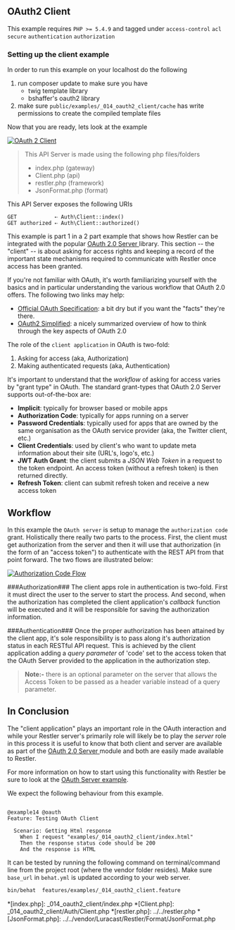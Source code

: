 ## OAuth2 Client 

 This example requires `PHP >= 5.4.9` and tagged under `access-control` `acl` `secure` `authentication` `authorization`


### Setting up the client example

In order to run this example on your localhost do the following

1. run composer update to make sure you have
    - twig template library
    - bshaffer's oauth2 library
2. make sure `public/examples/_014_oauth2_client/cache` has write permissions to create the compiled template files

Now that you are ready, lets look at the example

[![OAuth 2 Client](../resources/OAuth2Client.png)](./)

> This API Server is made using the following php files/folders
> 
> * index.php      (gateway)
> * Client.php      (api)
> * restler.php      (framework)
> * JsonFormat.php      (format)

This API Server exposes the following URIs

    GET            ⇠ Auth\Client::index()
    GET authorized ⇠ Auth\Client::authorized()


This example is part 1 in a 2 part example that shows how Restler can
be integrated with the popular [OAuth 2.0 Server ](http://bshaffer.github.io/oauth2-server-php-docs/)
library. This section -- the "client" -- is about asking for access rights and keeping a record of the
important state mechanisms required to communicate with Restler once access has been granted.

If you're not familiar with OAuth, it's worth familiarizing yourself with the
basics and in particular understanding the various workflow that OAuth 2.0 offers.
The following two links may help:

- [Official OAuth Specification](http://tools.ietf.org/html/draft-ietf-oauth-v2):
  a bit dry but if you want the "facts" they're there.
- [OAuth2 Simplified](http://aaronparecki.com/articles/2012/07/29/1/oauth2-simplified):
  a nicely summarized overview of how to think through the key aspects of OAuth 2.0

The role of the `client application` in OAuth is two-fold:

1. Asking for access (aka, Authorization)
2. Making authenticated requests (aka, Authentication)

It's important to understand that the *workflow* of asking for access varies by "grant type" in OAuth.
The standard grant-types that OAuth 2.0 Server  supports out-of-the-box are:

- **Implicit**: typically for browser based or mobile apps
- **Authorization Code**: typically for apps running on a server
- **Password Credentials**: typically used for apps that are owned by the same organisation as the OAuth service provider (aka, the Twitter client, etc.)
- **Client Credentials**: used by client's who want to update meta information about their site (URL's, logo's, etc.)
- **JWT Auth Grant**: the client submits a *JSON Web Token* in a request to the token endpoint. An access token (without a refresh token) is then returned directly.
- **Refresh Token**: client can submit refresh token and receive a new access token

## Workflow ##
In this example the `OAuth server` is setup to manage the `authorization code` grant. Holistically
there really two parts to the process. First, the client must get authorization from the server and then
it will use that authorization (in the form of an "access token") to authenticate with the REST API from
that point forward. The two flows are illustrated below:

[![Authorization Code Flow](../resources/auth-code-workflow-thumb.png)](../resources/auth-code-workflow.png)

###Authorization###
The client apps role in authentication is two-fold. First it must direct the user to the server to start
the process. And second, when the authorization has completed the client application's *callback* function will be executed
and it will be responsible for saving the authorization information.

###Authentication###
Once the proper authorization has been attained by the client app, it's sole responsibility is to pass along it's
authorization status in each RESTful API request. This is achieved by the client application adding a *query parameter* of
'code' set to the access token that the OAuth Server provided to the application in the authorization step.

> **Note:-**
> there is an optional parameter on the server that allows the Access Token to be passed as a header variable instead of a
> query parameter.

## In Conclusion ##
The "client application" plays an important role in the OAuth interaction and while your Restler server's primarily role will
likely be to play the *server* role in this process it is useful to know that both client and server are available as part of
the [OAuth 2.0 Server ](http://bshaffer.github.io/oauth2-server-php-docs/) module and both are easily made available to Restler.

For more information on how to start using this functionality with Restler be sure to look at the [OAuth Server example](../_015_oauth2_server/index.php).




We expect the following behaviour from this example.

```gherkin

@example14 @oauth
Feature: Testing OAuth Client

  Scenario: Getting Html response
    When I request "examples/_014_oauth2_client/index.html"
    Then the response status code should be 200
    And the response is HTML

```

It can be tested by running the following command on terminal/command line
from the project root (where the vendor folder resides). Make sure `base_url`
in `behat.yml` is updated according to your web server.

```bash
bin/behat  features/examples/_014_oauth2_client.feature
```



*[index.php]: _014_oauth2_client/index.php
*[Client.php]: _014_oauth2_client/Auth/Client.php
*[restler.php]: ../../restler.php
*[JsonFormat.php]: ../../vendor/Luracast/Restler/Format/JsonFormat.php

